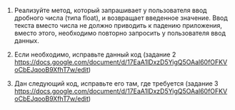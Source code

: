 1. Реализуйте метод, который запрашивает у пользователя ввод дробного числа (типа float),
   и возвращает введенное значение. Ввод текста вместо числа не должно приводить
   к падению приложения, вместо этого, необходимо повторно запросить у пользователя ввод
   данных.

2. Если необходимо, исправьте данный код (задание 2
   https://docs.google.com/document/d/17EaA1lDxzD5YigQ5OAal60fOFKVoCbEJqooB9XfhT7w/edit)

 3. Дан следующий код, исправьте его там, где требуется (задание 3
    https://docs.google.com/document/d/17EaA1lDxzD5YigQ5OAal60fOFKVoCbEJqooB9XfhT7w/edit)

